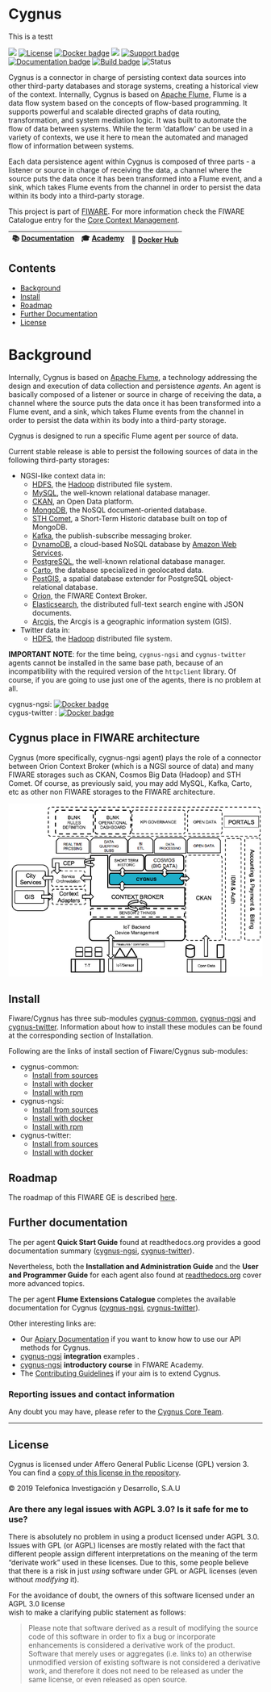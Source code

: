 # Cygnus

This is a testt

[![](https://nexus.lab.fiware.org/repository/raw/public/badges/chapters/core.svg)](https://www.fiware.org/developers/catalogue/)
[![License](https://img.shields.io/github/license/telefonicaid/fiware-cygnus.svg)](https://opensource.org/licenses/AGPL-3.0)
[![Docker badge](https://img.shields.io/docker/pulls/fiware/cygnus-ngsi.svg)](https://hub.docker.com/r/fiware/cygnus-ngsi/)
[![](https://img.shields.io/badge/tag-fiware--cygnus-orange.svg?logo=stackoverflow)](http://stackoverflow.com/questions/tagged/fiware-cygnus)
[![Support badge]( https://img.shields.io/badge/support-askbot-yellowgreen.svg)](https://ask.fiware.org/questions/scope%3Aall/tags%3Acygnus/)
<br/>
[![Documentation badge](https://readthedocs.org/projects/fiware-cygnus/badge/?version=latest)](http://fiware-cygnus.rtfd.io)
[![Build badge](https://img.shields.io/travis/telefonicaid/fiware-cygnus.svg)](https://travis-ci.org/telefonicaid/fiware-cygnus/)
![Status](https://nexus.lab.fiware.org/static/badges/statuses/cygnus.svg)

Cygnus is a connector in charge of persisting context data sources into other third-party databases and storage systems, creating a historical view of the context. Internally, Cygnus is based on [Apache Flume](http://flume.apache.org/), Flume is a data flow system based on the concepts of flow-based programming. It supports powerful and scalable directed graphs of data routing, transformation, and system mediation logic. It was built to automate the flow of data between systems. While the term 'dataflow' can be used in a variety of contexts, we use it here to mean the automated and managed flow of information between systems.

Each data persistence agent within Cygnus is composed of three parts - a listener or source in charge of receiving the data, a channel where the source puts the data once it has been transformed into a Flume event, and a sink, which takes Flume events from the channel in order to persist the data within its body into a third-party storage.

This project is part of [FIWARE](https://www.fiware.org/). For more information
check the FIWARE Catalogue entry for the
[Core Context Management](https://github.com/Fiware/catalogue/tree/master/core).


| :books: [Documentation](https://fiware-cygnus.rtfd.io)  | :mortar_board: [Academy](https://fiware-academy.readthedocs.io/en/latest/core/cygnus) | :whale: [Docker Hub](https://hub.docker.com/r/fiware/cygnus-ngsi/) |
|---|---|---|

## Contents

-   [Background](#background)
-   [Install](#install)
-   [Roadmap](#roadmap)
-   [Further Documentation](#further-documentation)
-   [License](#license)

# Background

Internally, Cygnus is based on [Apache Flume](http://flume.apache.org/), a technology addressing the design and execution of data collection and persistence <i>agents</i>. An agent is basically composed of a listener or source in charge of receiving the data, a channel where the source puts the data once it has been transformed into a Flume event, and a sink, which takes Flume events from the channel in order to persist the data within its body into a third-party storage.

Cygnus is designed to run a specific Flume agent per source of data.

Current stable release is able to persist the following sources of data in the following third-party storages:

* NGSI-like context data in:
    * [HDFS](http://hadoop.apache.org/docs/current/hadoop-project-dist/hadoop-hdfs/HdfsUserGuide.html), the [Hadoop](http://hadoop.apache.org/) distributed file system.
    * [MySQL](https://www.mysql.com/), the well-known relational database manager.
    * [CKAN](http://ckan.org/), an Open Data platform.
    * [MongoDB](https://www.mongodb.org/), the NoSQL document-oriented database.
    * [STH Comet](https://github.com/telefonicaid/fiware-sth-comet), a Short-Term Historic database built on top of MongoDB.
    * [Kafka](http://kafka.apache.org/), the publish-subscribe messaging broker.
    * [DynamoDB](https://aws.amazon.com/dynamodb/), a cloud-based NoSQL database by [Amazon Web Services](https://aws.amazon.com/).
    * [PostgreSQL](http://www.postgresql.org/), the well-known relational database manager.
    * [Carto](https://carto.com/), the database specialized in geolocated data.
    * [PostGIS](http://postgis.net/), a spatial database extender for PostgreSQL object-relational database.
    * [Orion](https://github.com/telefonicaid/fiware-orion), the FIWARE Context Broker.
    * [Elasticsearch](https://www.elastic.co/products/elasticsearch), the distributed full-text search engine with JSON documents.
    * [Arcgis](https://www.arcgis.com/home/index.html), the Arcgis is a geographic information system (GIS).
* Twitter data in:
    * [HDFS](http://hadoop.apache.org/docs/current/hadoop-project-dist/hadoop-hdfs/HdfsUserGuide.html), the [Hadoop](http://hadoop.apache.org/) distributed file system.

**IMPORTANT NOTE**: for the time being, `cygnus-ngsi` and `cygnus-twitter` agents cannot be installed in the same base path, because of an incompatibility with the required version of the `httpclient` library. Of course, if you are going to use just one of the agents, there is no problem at all.

cygnus-ngsi: [![Docker badge](https://img.shields.io/docker/pulls/fiware/cygnus-ngsi.svg)](https://hub.docker.com/r/fiware/cygnus-ngsi/)<br/>
cygus-twitter : [![Docker badge](https://img.shields.io/docker/pulls/fiware/cygnus-twitter.svg)](https://hub.docker.com/r/fiware/cygnus-twitter/)

## Cygnus place in FIWARE architecture
Cygnus (more specifically, cygnus-ngsi agent) plays the role of a connector between Orion Context Broker (which is a NGSI source of data) and many FIWARE storages such as CKAN, Cosmos Big Data (Hadoop) and STH Comet. Of course, as previously said, you may add MySQL, Kafka, Carto, etc as other non FIWARE storages to the FIWARE architecture.

![FIWARE architecture](doc/images/fiware_architecture.png)

## Install
Fiware/Cygnus has three sub-modules [cygnus-common](cygnus-common#welcome-to-cygnus-common), [cygnus-ngsi](cygnus-ngsi#welcome-to-cygnus-ngsi) and [cygnus-twitter](cygnus-twitter#welcome-to-cygnus-twitter). Information about how to install these modules can be found at the corresponding section of Installation.

Following are the links of install section of Fiware/Cygnus sub-modules:
* cygnus-common:
  - [Install from sources](doc/cygnus-common/installation_and_administration_guide/install_from_sources.md)
  - [Install with docker](doc/cygnus-common/installation_and_administration_guide/install_with_docker.md)
  - [Install with rpm](doc/cygnus-common/installation_and_administration_guide/install_with_rpm.md)
* cygnus-ngsi:
  - [Install from sources](doc/cygnus-ngsi/installation_and_administration_guide/install_from_sources.md)
  - [Install with docker](doc/cygnus-ngsi/installation_and_administration_guide/install_with_docker.md)
  - [Install with rpm](doc/cygnus-ngsi/installation_and_administration_guide/install_with_rpm.md)
* cygnus-twitter:
  - [Install from sources](doc/cygnus-twitter/installation_and_administration_guide/install_from_sources.md)
  - [Install with docker](doc/cygnus-twitter/installation_and_administration_guide/install_with_docker.md)
  
## Roadmap

The roadmap of this FIWARE GE is described [here](doc/roadmap.md).

## Further documentation
The per agent **Quick Start Guide** found at readthedocs.org provides a good documentation summary ([cygnus-ngsi](http://fiware-cygnus.readthedocs.io/en/latest/cygnus-ngsi/quick_start_guide/index.html), [cygnus-twitter](http://fiware-cygnus.readthedocs.io/en/latest/cygnus-twitter/quick_start_guide/index.html)).

Nevertheless, both the **Installation and Administration Guide** and the **User and Programmer Guide** for each agent also found at [readthedocs.org](http://fiware-cygnus.readthedocs.io/en/latest/) cover more advanced topics.

The per agent **Flume Extensions Catalogue** completes the available documentation for Cygnus ([cygnus-ngsi](http://fiware-cygnus.readthedocs.io/en/latest/cygnus-ngsi/flume_extensions_catalogue/introduction/index.html), [cygnus-twitter](http://fiware-cygnus.readthedocs.io/en/latest/cygnus-twitter/flume_extensions_catalogue/introduction/index.html)).

Other interesting links are:

* Our [Apiary Documentation](http://telefonicaid.github.io/fiware-cygnus/api/latest) if you want to know how to use our API methods for Cygnus.
* [cygnus-ngsi](doc/cygnus-ngsi/integration) **integration** examples .
* [cygnus-ngsi](https://edu.fiware.org/mod/resource/view.php?id=1037) **introductory course** in FIWARE Academy.
* The [Contributing Guidelines](doc/contributing/contributing_guidelines.md) if your aim is to extend Cygnus.

### Reporting issues and contact information
Any doubt you may have, please refer to the [Cygnus Core Team](./reporting_issues_and_contact.md).

---

## License

Cygnus is licensed under Affero General Public License (GPL)
version 3. You can find a [copy of this license in the repository](./LICENSE).

© 2019 Telefonica Investigación y Desarrollo, S.A.U

### Are there any legal issues with AGPL 3.0? Is it safe for me to use?

There is absolutely no problem in using a product licensed under AGPL 3.0. Issues with GPL 
(or AGPL) licenses are mostly related with the fact that different people assign different 
interpretations on the meaning of the term “derivate work” used in these licenses. Due to this,
some people believe that there is a risk in just _using_ software under GPL or AGPL licenses
(even without _modifying_ it).

For the avoidance of doubt, the owners of this software licensed under an AGPL 3.0 license  
wish to make a clarifying public statement as follows:

> Please note that software derived as a result of modifying the source code of this
> software in order to fix a bug or incorporate enhancements is considered a derivative 
> work of the product. Software that merely uses or aggregates (i.e. links to) an otherwise 
> unmodified version of existing software is not considered a derivative work, and therefore
> it does not need to be released as under the same license, or even released as open source.
